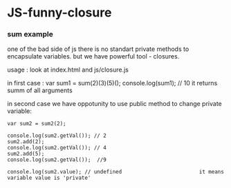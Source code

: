 # JS-funny-closure
### sum example

  one of the bad side of js there is no standart private methods to encapsulate variables.
  but we have powerful tool - closures.
  
  usage : look at index.html and js/closure.js
  
  in first case : 
    var sum1 = sum(2)(3)(5)();
    console.log(sum1); // 10
    it returns summ of all arguments
  
  
  in second case we have oppotunity to use public method to change private variable:
  
    var sum2 = sum2(2);

    console.log(sum2.getVal()); // 2
    sum2.add(2);
    console.log(sum2.getVal()); // 4
    sum2.add(5);  
    console.log(sum2.getVal());  //9

    console.log(sum2.value); // undefined                         it means variable value is 'private'
    
